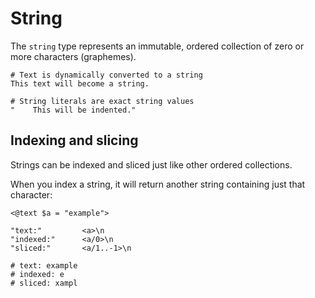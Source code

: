 # String

The `string` type represents an immutable, ordered collection of zero or more characters (graphemes).

```rant
# Text is dynamically converted to a string
This text will become a string.

# String literals are exact string values
"    This will be indented."
```

## Indexing and slicing

Strings can be indexed and sliced just like other ordered collections. 

When you index a string, it will return another string containing just that character:

```rant
<@text $a = "example">

"text:"         <a>\n
"indexed:"      <a/0>\n
"sliced:"       <a/1..-1>\n

# text: example
# indexed: e
# sliced: xampl
```